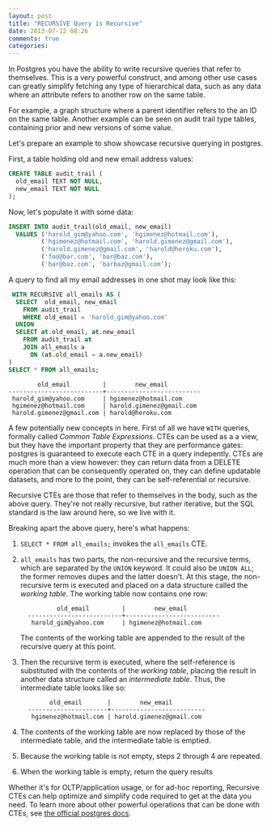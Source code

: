 ```yaml
---
layout: post
title: "RECURSIVE Query is Recursive"
date: 2013-07-12 08:26
comments: true
categories: 
---
```


In Postgres you have the ability to write recursive queries that refer to
themselves. This is a very powerful construct, and among other use cases can
greatly simplify fetching any type of hierarchical data, such as any data where
an attribute refers to another row on the same table.

For example, a graph structure where a parent identifier refers to the an ID on
the same table. Another example can be seen on audit trail type tables,
containing prior and new versions of some value.

Let's prepare an example to show showcase recursive querying in postgres.

First, a table holding old and new email address values:

```sql
CREATE TABLE audit_trail (
  old_email TEXT NOT NULL,
  new_email TEXT NOT NULL
);
```

Now, let's populate it with some data:

```sql
INSERT INTO audit_trail(old_email, new_email)
  VALUES ('harold_gim@yahoo.com', 'hgimenez@hotmail.com'),
         ('hgimenez@hotmail.com', 'harold.gimenez@gmail.com'),
         ('harold.gimenez@gmail.com', 'harold@heroku.com'),
         ('foo@bar.com', 'bar@baz.com'),
         ('bar@baz.com', 'barbaz@gmail.com');
```

A query to find all my email addresses in one shot may look like this:

```sql
 WITH RECURSIVE all_emails AS (
  SELECT  old_email, new_email
    FROM audit_trail
    WHERE old_email = 'harold_gim@yahoo.com'
  UNION
  SELECT at.old_email, at.new_email
    FROM audit_trail at
    JOIN all_emails a
      ON (at.old_email = a.new_email)
)
SELECT * FROM all_emails;
```
```
        old_email         |        new_email
--------------------------+--------------------------
 harold_gim@yahoo.com     | hgimenez@hotmail.com
 hgimenez@hotmail.com     | harold.gimenez@gmail.com
 harold.gimenez@gmail.com | harold@heroku.com
```

A few potentially new concepts in here. First of all we have `WITH` queries,
formally called *Common Table Expressions*. CTEs can be used as a a view, but
they have the important property that they are performance gates: postgres is
guaranteed to execute each CTE in a query indepently. CTEs are much more than
a view however: they can return data from a DELETE operation that can be
consequently operated on, they can define updatable datasets, and more to the
point, they can be self-referential or recursive.

Recursive CTEs are those that refer to themselves in the body, such as the
above query. They're not really recursive, but rather iterative, but the SQL
standard is the law around here, so we live with it.

Breaking apart the above query, here's what happens:

1. `SELECT * FROM all_emails;` invokes the `all_emails` CTE.
2. `all_emails` has two parts, the non-recursive and the recursive terms,
   which are separated by the `UNION` keyword. It could also be `UNION ALL`;
   the former removes dupes and the latter doesn't. At this stage, the
   non-recursive term is executed and placed on a data structure called the _working table_.
   The working table now contains one row:

                 old_email         |        new_email
         --------------------------+--------------------------
          harold_gim@yahoo.com     | hgimenez@hotmail.com

   The contents of the working table are appended to the result of the recursive
   query at this point.
3. Then the recursive term is executed, where the self-reference is
   substituted with the contents of the _working table_, placing the result
   in another data structure called an _intermediate table_. Thus, the
   intermediate table looks like so:

               old_email       |        new_email
         ----------------------+--------------------------
          hgimenez@hotmail.com | harold.gimenez@gmail.com

4. The contents of the working table are now replaced by those of the
   intermediate table, and the intermediate table is emptied.
5. Because the working table is not empty, steps 2 through 4 are repeated.
6. When the working table is empty, return the query results

Whether it's for OLTP/application usage, or for ad-hoc reporting, Recursive
CTEs can help optimize and simplify code required to get at the data you need.
To learn more about other powerful operations that can be done with CTEs, see
[the official postgres
docs](http://www.postgresql.org/docs/9.1/static/queries-with.html).


